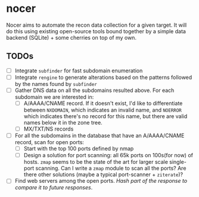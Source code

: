 # nocer

Nocer aims to automate the recon data collection for a given target. It will do this using existing open-source tools bound together by a simple data backend (SQLite) + some cherries on top of my own.

## TODOs
- [ ] Integrate `subfinder` for fast subdomain enumeration
- [ ] Integrate `rengine` to generate alterations based on the patterns followed by the names found by `subfinder`
- [ ] Gather DNS data on all the subdomains resulted above. For each subdomain we are interested in:
  - [ ] A/AAAA/CNAME record. If it doesn't exist, I'd like to differentiate between `NXDOMAIN`, which indicates an invalid name, and `NOERROR` which indicates there's no record for this name, but there are valid names below it in the zone tree.
  - [ ] MX/TXT/NS records
- [ ] For all the subdomains in the database that have an A/AAAA/CNAME record, scan for open ports:
  - [ ] Start with the top 100 ports defined by nmap
  - [ ] Design a solution for port scanning: all 65k ports on 100s(for now) of hosts. `zmap` seems to be the state of the art for larger scale single-port scanning. Can I write a `zmap` module to scan all the ports? Are there other solutions (maybe a typical port-scanner + `ziterate`)?
- [ ] Find web servers among the open ports. _Hash part of the response to compare it to future responses_.
